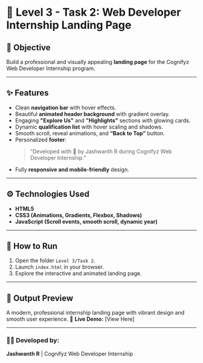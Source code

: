 # 💼 Level 3 - Task 2: Web Developer Internship Landing Page

## 🧠 Objective
Build a professional and visually appealing **landing page** for the Cognifyz Web Developer Internship program.

---

## ✨ Features
- Clean **navigation bar** with hover effects.
- Beautiful **animated header background** with gradient overlay.
- Engaging **"Explore Us"** and **"Highlights"** sections with glowing cards.
- Dynamic **qualification list** with hover scaling and shadows.
- Smooth scroll, reveal animations, and **“Back to Top”** button.
- Personalized **footer**:
  > “Developed with 💙 by Jashwanth R during Cognifyz Web Developer Internship.”
- Fully **responsive and mobile-friendly** design.

---

## ⚙️ Technologies Used
- **HTML5**
- **CSS3 (Animations, Gradients, Flexbox, Shadows)**
- **JavaScript (Scroll events, smooth scroll, dynamic year)**

---

## 🚀 How to Run
1. Open the folder `Level 3/Task 2`.
2. Launch `index.html` in your browser.
3. Explore the interactive and animated landing page.

---

## 🧾 Output Preview
A modern, professional internship landing page with vibrant design and smooth user experience.
🔗 **Live Demo:** [View Here]

---

### 🧑‍💻 Developed by:
**Jashwanth R** | Cognifyz Web Developer Internship
